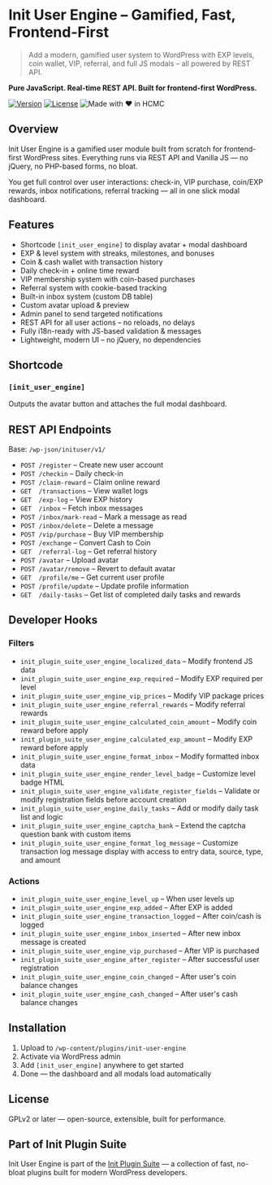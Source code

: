 # Init User Engine – Gamified, Fast, Frontend-First

> Add a modern, gamified user system to WordPress with EXP levels, coin wallet, VIP, referral, and full JS modals – all powered by REST API.

**Pure JavaScript. Real-time REST API. Built for frontend-first WordPress.**

[![Version](https://img.shields.io/badge/stable-v1.3.5-blue.svg)](https://wordpress.org/plugins/init-user-engine/)
[![License](https://img.shields.io/badge/license-GPLv2-blue.svg)](https://www.gnu.org/licenses/gpl-2.0.html)
![Made with ❤️ in HCMC](https://img.shields.io/badge/Made%20with-%E2%9D%A4%EF%B8%8F%20in%20HCMC-blue)

## Overview

Init User Engine is a gamified user module built from scratch for frontend-first WordPress sites. Everything runs via REST API and Vanilla JS — no jQuery, no PHP-based forms, no bloat.

You get full control over user interactions: check-in, VIP purchase, coin/EXP rewards, inbox notifications, referral tracking — all in one slick modal dashboard.

## Features

- Shortcode `[init_user_engine]` to display avatar + modal dashboard
- EXP & level system with streaks, milestones, and bonuses
- Coin & cash wallet with transaction history
- Daily check-in + online time reward
- VIP membership system with coin-based purchases
- Referral system with cookie-based tracking
- Built-in inbox system (custom DB table)
- Custom avatar upload & preview
- Admin panel to send targeted notifications
- REST API for all user actions – no reloads, no delays
- Fully i18n-ready with JS-based validation & messages
- Lightweight, modern UI – no jQuery, no dependencies

## Shortcode

### `[init_user_engine]`

Outputs the avatar button and attaches the full modal dashboard.

## REST API Endpoints

Base: `/wp-json/inituser/v1/`

- `POST /register` – Create new user account  
- `POST /checkin` – Daily check-in  
- `POST /claim-reward` – Claim online reward  
- `GET  /transactions` – View wallet logs  
- `GET  /exp-log` – View EXP history  
- `GET  /inbox` – Fetch inbox messages  
- `POST /inbox/mark-read` – Mark a message as read  
- `POST /inbox/delete` – Delete a message  
- `POST /vip/purchase` – Buy VIP membership  
- `POST /exchange` – Convert Cash to Coin  
- `GET  /referral-log` – Get referral history  
- `POST /avatar` – Upload avatar  
- `POST /avatar/remove` – Revert to default avatar  
- `GET  /profile/me` – Get current user profile  
- `POST /profile/update` – Update profile information  
- `GET  /daily-tasks` – Get list of completed daily tasks and rewards

## Developer Hooks

### Filters

- `init_plugin_suite_user_engine_localized_data` – Modify frontend JS data  
- `init_plugin_suite_user_engine_exp_required` – Modify EXP required per level  
- `init_plugin_suite_user_engine_vip_prices` – Modify VIP package prices  
- `init_plugin_suite_user_engine_referral_rewards` – Modify referral rewards  
- `init_plugin_suite_user_engine_calculated_coin_amount` – Modify coin reward before apply  
- `init_plugin_suite_user_engine_calculated_exp_amount` – Modify EXP reward before apply  
- `init_plugin_suite_user_engine_format_inbox` – Modify formatted inbox data  
- `init_plugin_suite_user_engine_render_level_badge` – Customize level badge HTML  
- `init_plugin_suite_user_engine_validate_register_fields` – Validate or modify registration fields before account creation  
- `init_plugin_suite_user_engine_daily_tasks` – Add or modify daily task list and logic  
- `init_plugin_suite_user_engine_captcha_bank` – Extend the captcha question bank with custom items  
- `init_plugin_suite_user_engine_format_log_message` – Customize transaction log message display with access to entry data, source, type, and amount  

### Actions

- `init_plugin_suite_user_engine_level_up` – When user levels up  
- `init_plugin_suite_user_engine_exp_added` – After EXP is added  
- `init_plugin_suite_user_engine_transaction_logged` – After coin/cash is logged  
- `init_plugin_suite_user_engine_inbox_inserted` – After new inbox message is created  
- `init_plugin_suite_user_engine_vip_purchased` – After VIP is purchased  
- `init_plugin_suite_user_engine_after_register` – After successful user registration  
- `init_plugin_suite_user_engine_coin_changed` – After user's coin balance changes  
- `init_plugin_suite_user_engine_cash_changed` – After user's cash balance changes  

## Installation

1. Upload to `/wp-content/plugins/init-user-engine`  
2. Activate via WordPress admin  
3. Add `[init_user_engine]` anywhere to get started  
4. Done — the dashboard and all modals load automatically

## License

GPLv2 or later — open-source, extensible, built for performance.

## Part of Init Plugin Suite

Init User Engine is part of the [Init Plugin Suite](https://en.inithtml.com/init-plugin-suite-minimalist-powerful-and-free-wordpress-plugins/) — a collection of fast, no-bloat plugins built for modern WordPress developers.
